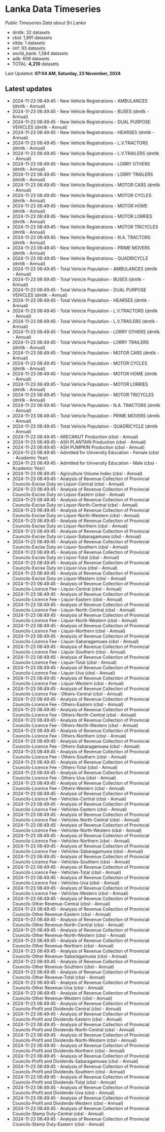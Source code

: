 # Lanka Data Timeseries
*Public Timeseries Data about Sri Lanka*

* dmtlk: 32 datasets
* cbsl: 1,891 datasets
* sltda: 1 datasets
* imf: 93 datasets
* world_bank: 1,584 datasets
* adb: 609 datasets
* TOTAL: **4,210** datasets

Last Updated: **07:04 AM, Saturday, 23 November, 2024**

## Latest updates

* 2024-11-23 06:49:45 - New Vehicle Registrations - AMBULANCES (dmtlk - Annual)
* 2024-11-23 06:49:45 - New Vehicle Registrations - BUSES (dmtlk - Annual)
* 2024-11-23 06:49:45 - New Vehicle Registrations - DUAL PURPOSE VEHICLES (dmtlk - Annual)
* 2024-11-23 06:49:45 - New Vehicle Registrations - HEARSES (dmtlk - Annual)
* 2024-11-23 06:49:45 - New Vehicle Registrations - L.V.TRACTORS (dmtlk - Annual)
* 2024-11-23 06:49:45 - New Vehicle Registrations - L.V.TRAILERS (dmtlk - Annual)
* 2024-11-23 06:49:45 - New Vehicle Registrations - LORRY OTHERS (dmtlk - Annual)
* 2024-11-23 06:49:45 - New Vehicle Registrations - LORRY TRAILERS (dmtlk - Annual)
* 2024-11-23 06:49:45 - New Vehicle Registrations - MOTOR CARS (dmtlk - Annual)
* 2024-11-23 06:49:45 - New Vehicle Registrations - MOTOR CYCLES (dmtlk - Annual)
* 2024-11-23 06:49:45 - New Vehicle Registrations - MOTOR HOME (dmtlk - Annual)
* 2024-11-23 06:49:45 - New Vehicle Registrations - MOTOR LORRIES (dmtlk - Annual)
* 2024-11-23 06:49:45 - New Vehicle Registrations - MOTOR TRICYCLES (dmtlk - Annual)
* 2024-11-23 06:49:45 - New Vehicle Registrations - N.A. TRACTORS (dmtlk - Annual)
* 2024-11-23 06:49:45 - New Vehicle Registrations - PRIME MOVERS (dmtlk - Annual)
* 2024-11-23 06:49:45 - New Vehicle Registrations - QUADRICYCLE (dmtlk - Annual)
* 2024-11-23 06:49:45 - Total Vehicle Population - AMBULANCES (dmtlk - Annual)
* 2024-11-23 06:49:45 - Total Vehicle Population - BUSES (dmtlk - Annual)
* 2024-11-23 06:49:45 - Total Vehicle Population - DUAL PURPOSE VEHICLES (dmtlk - Annual)
* 2024-11-23 06:49:45 - Total Vehicle Population - HEARSES (dmtlk - Annual)
* 2024-11-23 06:49:45 - Total Vehicle Population - L.V.TRACTORS (dmtlk - Annual)
* 2024-11-23 06:49:45 - Total Vehicle Population - L.V.TRAILERS (dmtlk - Annual)
* 2024-11-23 06:49:45 - Total Vehicle Population - LORRY OTHERS (dmtlk - Annual)
* 2024-11-23 06:49:45 - Total Vehicle Population - LORRY TRAILERS (dmtlk - Annual)
* 2024-11-23 06:49:45 - Total Vehicle Population - MOTOR CARS (dmtlk - Annual)
* 2024-11-23 06:49:45 - Total Vehicle Population - MOTOR CYCLES (dmtlk - Annual)
* 2024-11-23 06:49:45 - Total Vehicle Population - MOTOR HOME (dmtlk - Annual)
* 2024-11-23 06:49:45 - Total Vehicle Population - MOTOR LORRIES (dmtlk - Annual)
* 2024-11-23 06:49:45 - Total Vehicle Population - MOTOR TRICYCLES (dmtlk - Annual)
* 2024-11-23 06:49:45 - Total Vehicle Population - N.A. TRACTORS (dmtlk - Annual)
* 2024-11-23 06:49:45 - Total Vehicle Population - PRIME MOVERS (dmtlk - Annual)
* 2024-11-23 06:49:45 - Total Vehicle Population - QUADRICYCLE (dmtlk - Annual)
* 2024-11-23 06:49:45 - ARECANUT Production (cbsl - Annual)
* 2024-11-23 06:49:45 - ASH PLANTAIN Production (cbsl - Annual)
* 2024-11-23 06:49:45 - ASH PUMPKIN Production (cbsl - Annual)
* 2024-11-23 06:49:45 - Admitted for University Education - Female (cbsl - Academic Year)
* 2024-11-23 06:49:45 - Admitted for University Education - Male (cbsl - Academic Year)
* 2024-11-23 06:49:45 - Agriculture Volume Index (cbsl - Annual)
* 2024-11-23 06:49:45 - Analysis of Revenue Collection of Provincial Councils-Excise Duty on Liquor-Central (cbsl - Annual)
* 2024-11-23 06:49:45 - Analysis of Revenue Collection of Provincial Councils-Excise Duty on Liquor-Eastern (cbsl - Annual)
* 2024-11-23 06:49:45 - Analysis of Revenue Collection of Provincial Councils-Excise Duty on Liquor-North-Central (cbsl - Annual)
* 2024-11-23 06:49:45 - Analysis of Revenue Collection of Provincial Councils-Excise Duty on Liquor-North-Western (cbsl - Annual)
* 2024-11-23 06:49:45 - Analysis of Revenue Collection of Provincial Councils-Excise Duty on Liquor-Northern (cbsl - Annual)
* 2024-11-23 06:49:45 - Analysis of Revenue Collection of Provincial Councils-Excise Duty on Liquor-Sabaragamuwa (cbsl - Annual)
* 2024-11-23 06:49:45 - Analysis of Revenue Collection of Provincial Councils-Excise Duty on Liquor-Southern (cbsl - Annual)
* 2024-11-23 06:49:45 - Analysis of Revenue Collection of Provincial Councils-Excise Duty on Liquor-Total (cbsl - Annual)
* 2024-11-23 06:49:45 - Analysis of Revenue Collection of Provincial Councils-Excise Duty on Liquor-Uva (cbsl - Annual)
* 2024-11-23 06:49:45 - Analysis of Revenue Collection of Provincial Councils-Excise Duty on Liquor-Western (cbsl - Annual)
* 2024-11-23 06:49:45 - Analysis of Revenue Collection of Provincial Councils-Licence Fee - Liquor-Central (cbsl - Annual)
* 2024-11-23 06:49:45 - Analysis of Revenue Collection of Provincial Councils-Licence Fee - Liquor-Eastern (cbsl - Annual)
* 2024-11-23 06:49:45 - Analysis of Revenue Collection of Provincial Councils-Licence Fee - Liquor-North-Central (cbsl - Annual)
* 2024-11-23 06:49:45 - Analysis of Revenue Collection of Provincial Councils-Licence Fee - Liquor-North-Western (cbsl - Annual)
* 2024-11-23 06:49:45 - Analysis of Revenue Collection of Provincial Councils-Licence Fee - Liquor-Northern (cbsl - Annual)
* 2024-11-23 06:49:45 - Analysis of Revenue Collection of Provincial Councils-Licence Fee - Liquor-Sabaragamuwa (cbsl - Annual)
* 2024-11-23 06:49:45 - Analysis of Revenue Collection of Provincial Councils-Licence Fee - Liquor-Southern (cbsl - Annual)
* 2024-11-23 06:49:45 - Analysis of Revenue Collection of Provincial Councils-Licence Fee - Liquor-Total (cbsl - Annual)
* 2024-11-23 06:49:45 - Analysis of Revenue Collection of Provincial Councils-Licence Fee - Liquor-Uva (cbsl - Annual)
* 2024-11-23 06:49:45 - Analysis of Revenue Collection of Provincial Councils-Licence Fee - Liquor-Western (cbsl - Annual)
* 2024-11-23 06:49:45 - Analysis of Revenue Collection of Provincial Councils-Licence Fee - Others-Central (cbsl - Annual)
* 2024-11-23 06:49:45 - Analysis of Revenue Collection of Provincial Councils-Licence Fee - Others-Eastern (cbsl - Annual)
* 2024-11-23 06:49:45 - Analysis of Revenue Collection of Provincial Councils-Licence Fee - Others-North-Central (cbsl - Annual)
* 2024-11-23 06:49:45 - Analysis of Revenue Collection of Provincial Councils-Licence Fee - Others-North-Western (cbsl - Annual)
* 2024-11-23 06:49:45 - Analysis of Revenue Collection of Provincial Councils-Licence Fee - Others-Northern (cbsl - Annual)
* 2024-11-23 06:49:45 - Analysis of Revenue Collection of Provincial Councils-Licence Fee - Others-Sabaragamuwa (cbsl - Annual)
* 2024-11-23 06:49:45 - Analysis of Revenue Collection of Provincial Councils-Licence Fee - Others-Southern (cbsl - Annual)
* 2024-11-23 06:49:45 - Analysis of Revenue Collection of Provincial Councils-Licence Fee - Others-Total (cbsl - Annual)
* 2024-11-23 06:49:45 - Analysis of Revenue Collection of Provincial Councils-Licence Fee - Others-Uva (cbsl - Annual)
* 2024-11-23 06:49:45 - Analysis of Revenue Collection of Provincial Councils-Licence Fee - Others-Western (cbsl - Annual)
* 2024-11-23 06:49:45 - Analysis of Revenue Collection of Provincial Councils-Licence Fee - Vehicles-Central (cbsl - Annual)
* 2024-11-23 06:49:45 - Analysis of Revenue Collection of Provincial Councils-Licence Fee - Vehicles-Eastern (cbsl - Annual)
* 2024-11-23 06:49:45 - Analysis of Revenue Collection of Provincial Councils-Licence Fee - Vehicles-North-Central (cbsl - Annual)
* 2024-11-23 06:49:45 - Analysis of Revenue Collection of Provincial Councils-Licence Fee - Vehicles-North-Western (cbsl - Annual)
* 2024-11-23 06:49:45 - Analysis of Revenue Collection of Provincial Councils-Licence Fee - Vehicles-Northern (cbsl - Annual)
* 2024-11-23 06:49:45 - Analysis of Revenue Collection of Provincial Councils-Licence Fee - Vehicles-Sabaragamuwa (cbsl - Annual)
* 2024-11-23 06:49:45 - Analysis of Revenue Collection of Provincial Councils-Licence Fee - Vehicles-Southern (cbsl - Annual)
* 2024-11-23 06:49:45 - Analysis of Revenue Collection of Provincial Councils-Licence Fee - Vehicles-Total (cbsl - Annual)
* 2024-11-23 06:49:45 - Analysis of Revenue Collection of Provincial Councils-Licence Fee - Vehicles-Uva (cbsl - Annual)
* 2024-11-23 06:49:45 - Analysis of Revenue Collection of Provincial Councils-Licence Fee - Vehicles-Western (cbsl - Annual)
* 2024-11-23 06:49:45 - Analysis of Revenue Collection of Provincial Councils-Other Revenue-Central (cbsl - Annual)
* 2024-11-23 06:49:45 - Analysis of Revenue Collection of Provincial Councils-Other Revenue-Eastern (cbsl - Annual)
* 2024-11-23 06:49:45 - Analysis of Revenue Collection of Provincial Councils-Other Revenue-North-Central (cbsl - Annual)
* 2024-11-23 06:49:45 - Analysis of Revenue Collection of Provincial Councils-Other Revenue-North-Western (cbsl - Annual)
* 2024-11-23 06:49:45 - Analysis of Revenue Collection of Provincial Councils-Other Revenue-Northern (cbsl - Annual)
* 2024-11-23 06:49:45 - Analysis of Revenue Collection of Provincial Councils-Other Revenue-Sabaragamuwa (cbsl - Annual)
* 2024-11-23 06:49:45 - Analysis of Revenue Collection of Provincial Councils-Other Revenue-Southern (cbsl - Annual)
* 2024-11-23 06:49:45 - Analysis of Revenue Collection of Provincial Councils-Other Revenue-Total (cbsl - Annual)
* 2024-11-23 06:49:45 - Analysis of Revenue Collection of Provincial Councils-Other Revenue-Uva (cbsl - Annual)
* 2024-11-23 06:49:45 - Analysis of Revenue Collection of Provincial Councils-Other Revenue-Western (cbsl - Annual)
* 2024-11-23 06:49:45 - Analysis of Revenue Collection of Provincial Councils-Profit and Dividends-Central (cbsl - Annual)
* 2024-11-23 06:49:45 - Analysis of Revenue Collection of Provincial Councils-Profit and Dividends-Eastern (cbsl - Annual)
* 2024-11-23 06:49:45 - Analysis of Revenue Collection of Provincial Councils-Profit and Dividends-North-Central (cbsl - Annual)
* 2024-11-23 06:49:45 - Analysis of Revenue Collection of Provincial Councils-Profit and Dividends-North-Western (cbsl - Annual)
* 2024-11-23 06:49:45 - Analysis of Revenue Collection of Provincial Councils-Profit and Dividends-Northern (cbsl - Annual)
* 2024-11-23 06:49:45 - Analysis of Revenue Collection of Provincial Councils-Profit and Dividends-Sabaragamuwa (cbsl - Annual)
* 2024-11-23 06:49:45 - Analysis of Revenue Collection of Provincial Councils-Profit and Dividends-Southern (cbsl - Annual)
* 2024-11-23 06:49:45 - Analysis of Revenue Collection of Provincial Councils-Profit and Dividends-Total (cbsl - Annual)
* 2024-11-23 06:49:45 - Analysis of Revenue Collection of Provincial Councils-Profit and Dividends-Uva (cbsl - Annual)
* 2024-11-23 06:49:45 - Analysis of Revenue Collection of Provincial Councils-Profit and Dividends-Western (cbsl - Annual)
* 2024-11-23 06:49:45 - Analysis of Revenue Collection of Provincial Councils-Stamp Duty-Central (cbsl - Annual)
* 2024-11-23 06:49:45 - Analysis of Revenue Collection of Provincial Councils-Stamp Duty-Eastern (cbsl - Annual)